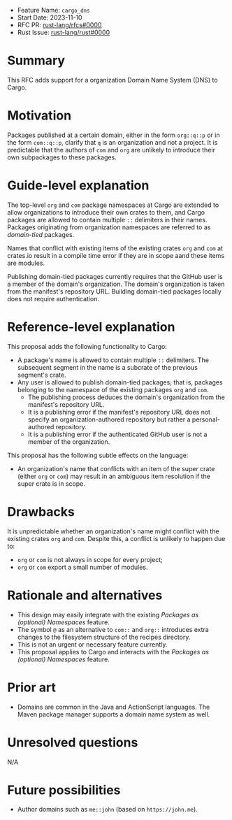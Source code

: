 - Feature Name: `cargo_dns`
- Start Date: 2023-11-10
- RFC PR: [rust-lang/rfcs#0000](https://github.com/rust-lang/rfcs/pull/0000)
- Rust Issue: [rust-lang/rust#0000](https://github.com/rust-lang/rust/issues/0000)

# Summary
[summary]: #summary

This RFC adds support for a organization Domain Name System (DNS) to Cargo.

# Motivation
[motivation]: #motivation

Packages published at a certain domain, either in the form `org::q::p` or in the form `com::q::p`, clarify that `q` is an organization and not a project.
It is predictable that the authors of `com` and `org` are unlikely to introduce their own subpackages to these packages.

# Guide-level explanation
[guide-level-explanation]: #guide-level-explanation

The top-level `org` and `com` package namespaces at Cargo are extended to allow organizations to introduce their own crates to them,
and Cargo packages are allowed to contain multiple `::` delimiters in their names. Packages originating from organization namespaces are referred to as *domain-tied* packages.

Names that conflict with existing items of the existing crates `org` and `com` at crates.io result in a compile time error if they are in scope aand these items are modules.

Publishing domain-tied packages currently requires that the GitHub user is a member of the domain's organization. The domain's organization
is taken from the manifest's repository URL. Building domain-tied packages locally does not require authentication.

# Reference-level explanation
[reference-level-explanation]: #reference-level-explanation

This proposal adds the following functionality to Cargo:

* A package's name is allowed to contain multiple `::` delimiters. The subsequent segment in the name is a subcrate of the previous segment's crate.
* Any user is allowed to publish domain-tied packages; that is, packages belonging to the namespace of the existing packages `org` and `com`.
  * The publishing process deduces the domain's organization from the manifest's repository URL.
  * It is a publishing error if the manifest's repository URL does not specify an organization-authored repository but rather a personal-authored repository.
  * It is a publishing error if the authenticated GitHub user is not a member of the organization.

This proposal has the following subtle effects on the language:

* An organization's name that conflicts with an item of the super crate (either `org` or `com`) may result in an ambiguous item resolution if the super crate is in scope.

# Drawbacks
[drawbacks]: #drawbacks

It is unpredictable whether an organization's name might conflict with the existing crates `org` and `com`. Despite this, a conflict is unlikely to happen due to:

* `org` or `com` is not always in scope for every project;
* `org` or `com` export a small number of modules.

# Rationale and alternatives
[rationale-and-alternatives]: #rationale-and-alternatives

* This design may easily integrate with the existing *Packages as (optional) Namespaces* feature.
* The symbol `@` as an alternative to `com::` and `org::` introduces extra changes to the filesystem structure of the recipes directory.
* This is not an urgent or necessary feature currently.
* This proposal applies to Cargo and interacts with the *Packages as (optional) Namespaces* feature.

# Prior art
[prior-art]: #prior-art

* Domains are common in the Java and ActionScript languages. The Maven package manager supports a domain name system as well.

# Unresolved questions
[unresolved-questions]: #unresolved-questions

N/A

# Future possibilities
[future-possibilities]: #future-possibilities

* Author domains such as `me::john` (based on `https://john.me`).

